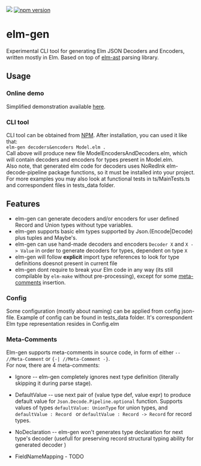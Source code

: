 ![](https://travis-ci.org/gbtb/elm-gen.svg?branch=master) [![npm version](https://badge.fury.io/js/elm-gen.svg)](https://badge.fury.io/js/elm-gen)
# elm-gen
Experimental CLI tool for generating Elm JSON Decoders and Encoders, written mostly in Elm. 
Based on top of [elm-ast](https://github.com/Bogdanp/elm-ast) parsing library.

## Usage

### Online demo 
Simplified demonstration available [here](https://gbtb.github.io/elm-gen/).

### CLI tool
CLI tool can be obtained from [NPM](https://www.npmjs.com/package/elm-gen). After installation, you can used it like that:  
`elm-gen decoders&encoders Model.elm .`  
Call above will produce new file ModelEncodersAndDecoders.elm, which will contain decoders and encoders for types present in Model.elm.  
Also note, that generated elm code for decoders uses NoRedInk elm-decode-pipeline package functions, so it must be installed into your project.  
For more examples you may also look at functional tests in ts/MainTests.ts and correspondent files in tests_data folder.
## Features
* elm-gen can generate decoders and/or encoders for user defined Record and Union types without type variables.
* elm-gen supports basic elm types supported by Json.(Encode|Decode) plus tuples and Maybe's.
* elm-gen can use hand-made decoders and encoders `Decoder X` and `X -> Value` in order to generate decoders for types, dependent on type `X`
* elm-gen will follow **explicit** import type references to look for type definitions doesnot present in current file
* elm-gen dont require to break your Elm code in any way (its still compilable by `elm-make` without pre-processing), except for some [meta-comments](#meta-comments) insertion.

### Config
Some configuration (mostly about naming) can be applied from config json-file. Example of config can be found in tests_data folder.
It's correspondent Elm type representation resides in Config.elm

### Meta-Comments
Elm-gen supports meta-comments in source code, in form of either `-- //Meta-Comment` or `{-| //Meta-Comment -}`.  
For now, there are 4 meta-comments:

* Ignore -- elm-gen completely ignores next type definition (literally skipping it during parse stage).

* DefaultValue -- use next pair of (value type def, value expr) to produce default value for `Json.Decode.Pipeline.optional` function.
Supports values of types `defaultValue: UnionType` for union types, and `defaultValue : Record ` or `defaultValue : Record -> Record` for record types.

* NoDeclaration -- elm-gen won't generates type declaration for next type's decoder (usefull for preserving record structural typing ability for generated decoder )

* FieldNameMapping - TODO


